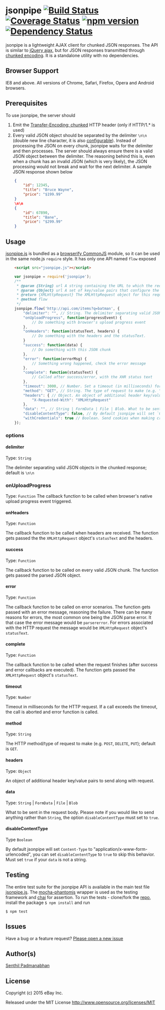 # jsonpipe [![Build Status](https://travis-ci.org/eBay/jsonpipe.svg?branch=master)](https://travis-ci.org/eBay/jsonpipe) [![Coverage Status](https://coveralls.io/repos/eBay/jsonpipe/badge.svg?branch=master&service=github)](https://coveralls.io/github/eBay/jsonpipe?branch=master) [![npm version](https://badge.fury.io/js/jsonpipe.svg)](http://badge.fury.io/js/jsonpipe) [![Dependency Status](https://david-dm.org/ebay/jsonpipe.svg)](https://david-dm.org/ebay/jsonpipe)

jsonpipe is a lightweight AJAX client for chunked JSON responses. The API is similar to [jQuery ajax](http://api.jquery.com/jquery.ajax/), but for JSON responses transmitted through [chunked encoding](http://en.wikipedia.org/wiki/Chunked_transfer_encoding). It is a standalone utility with no dependencies. 

## Browser Support
IE8 and above. All versions of Chrome, Safari, Firefox, Opera and Android browsers.

## Prerequisites
To use jsonpipe, the server should 

1. Emit the [Transfer-Encoding: chunked](http://en.wikipedia.org/wiki/Chunked_transfer_encoding) HTTP header (only if HTTP/1.* is used)
2. Every valid JSON object should be separated by the delimiter `\n\n` (double new line character, it is also  [configurable](https://github.com/eBay/jsonpipe#delimiter)). Instead of processing the JSON on every chunk, jsonpipe waits for the delimiter and then processes. The server should always ensure there is a valid JSON object between the delimiter. The reasoning behind this is, even when a chunk has an invalid JSON (which is very likely), the JSON processing would not break and wait for the next delimiter. A sample JSON response shown below 
```JSON
    {
        "id": 12345,
        "title": "Bruce Wayne",
        "price": "$199.99"
    }
    \n\n
    {
        "id": 67890,
        "title": "Bane",
        "price": "$299.99"
    }
```

## Usage
[jsonpipe.js](https://github.com/eBay/jsonpipe/blob/master/jsonpipe.js) is bundled as a [browserify CommonJS](http://dontkry.com/posts/code/browserify-and-the-universal-module-definition.html) module, so it can be used in the same node.js `require` style. It has only one API named `flow` exposed 
```HTML
    <script src="jsonpipe.js"></script>
```
```JavaScript
    var jsonpipe = require('jsonpipe');
	/**
     * @param {String} url A string containing the URL to which the request is sent.
     * @param {Object} url A set of key/value pairs that configure the Ajax request.
     * @return {XMLHttpRequest} The XMLHttpRequest object for this request.
     * @method flow
     */
    jsonpipe.flow('http://api.com/items?q=batman', {
    	"delimiter": "", // String. The delimiter separating valid JSON objects; default is "\n\n"
        "onUploadProgress", function(progressEvent) {
            // Do something with browser's upload progress event
        },
        "onHeaders": function(statusText, headers) {
            // Do something with the headers and the statusText.
        }
        "success": function(data) {
            // Do something with this JSON chunk
        },
        "error": function(errorMsg) {
            // Something wrong happened, check the error message
        },
        "complete": function(statusText) {
            // Called after success/error, with the XHR status text
        },
        "timeout": 3000, // Number. Set a timeout (in milliseconds) for the request
        "method": "GET", // String. The type of request to make (e.g. "POST", "GET", "PUT"); default is "GET"
        "headers": { // Object. An object of additional header key/value pairs to send along with request
            "X-Requested-With": "XMLHttpRequest"
        },
        "data": "", // String | FormData | File | Blob. What to be sent in the request body.
        "disableContentType": false, // By default jsonpipe will set `Content-Type` to "application/x-www-form-urlencoded", you can set `disableContentType` to `true` to skip this behavior. Must set `true` if your `data` is not a string.
        "withCredentials": true // Boolean. Send cookies when making cross-origin requests; default is true
    });
```

### options
#### delimiter
Type: `String`

The delimiter separating valid JSON objects in the chunked response; default is `\n\n`

### onUploadProgress
Type: `Function`
The callback function to be called when browser's native upload progress event triggered.

#### onHeaders
Type: `Function`

The callback function to be called when headers are received. The function gets passed the the `XMLHttpRequest` object's  `statusText` and the headers.

#### success
Type: `Function`

The callback function to be called on every valid JSON chunk. The function gets passed the parsed JSON object. 

#### error
Type: `Function`

The callback function to be called on error scenarios. The function gets passed with an error message, reasoning the failure. There can be many reasons for errors, the most common one being the JSON parse error. It that case the error message would be `parsererror`. For errors associated with the HTTP request the message would be `XMLHttpRequest` object's  `statusText`. 

#### complete
Type: `Function`

The callback function to be called when the request finishes (after success and error callbacks are executed). The function gets passed the `XMLHttpRequest` object's  `statusText`.

#### timeout
Type: `Number`

Timeout in milliseconds for the HTTP request. If a call exceeds the timeout, the call is aborted and error function is called.

#### method
Type: `String`

The HTTP method/type of request to make (e.g. `POST`, `DELETE`, `PUT`); default is `GET`.

#### headers
Type: `Object`

An object of additional header key/value pairs to send along with request.

#### data
Type: `String` | `FormData` | `File` | `Blob`

What to be sent in the request body. Please note if you would like to send anything rather than `String`, the option `disableContentType` must set to `true`.

#### disableContentType
Type `Boolean`

By default jsonpipe will set `Content-Type` to "application/x-www-form-urlencoded", you can set `disableContentType` to `true` to skip this behavior. Must set `true` if your `data` is not a string.

## Testing
The entire test suite for the jsonpipe API is available in the main test file  [jsonpipe.js](https://github.com/eBay/jsonpipe/blob/master/test/jsonpipe.js). The [mocha-phantomjs](https://github.com/metaskills/mocha-phantomjs) wrapper is used as the testing framework and [chai](http://chaijs.com/api/assert/) for assertion. To run the tests - clone/fork the [repo](https://github.com/eBay/jsonpipe), 
install the package `$ npm install` and run

    $ npm test

## Issues
Have a bug or a feature request? [Please open a new issue](https://github.com/eBay/jsonpipe/issues)

## Author(s)
[Senthil Padmanabhan](http://senthilp.com/)

## License 
Copyright (c) 2015 eBay Inc.

Released under the MIT License
http://www.opensource.org/licenses/MIT
